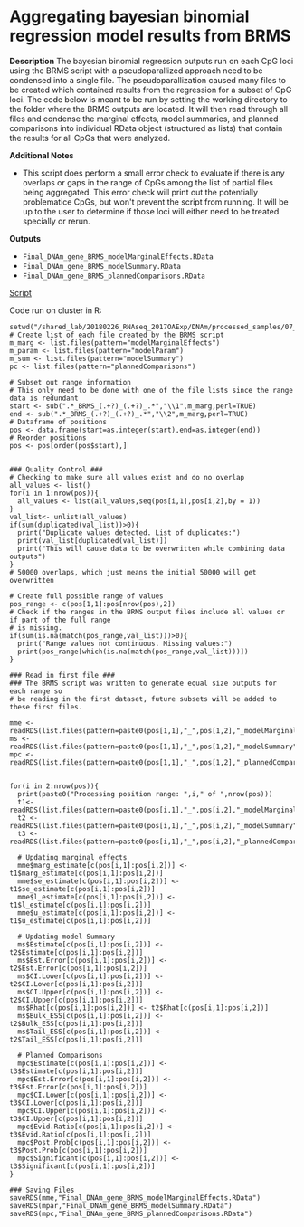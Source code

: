 # Aggregating bayesian binomial regression model results from BRMS

**Description**
The bayesian binomial regression outputs run on each CpG loci using the BRMS script with a pseudoparallized approach need to be condensed into a single file. The pseudoparallization caused many files to be created which contained results from the regression for a subset of CpG loci. The code below is meant to be run by setting the working directory to the folder where the BRMS outputs are located. It will then read through all files and condense the marginal effects, model summaries, and planned comparisons into individual RData object (structured as lists) that contain the results for all CpGs that were analyzed.

**Additional Notes**
* This script does perform a small error check to evaluate if there is any overlaps or gaps in the range of CpGs among the list of partial files being aggregated. This error check will print out the potentially problematice CpGs, but won't prevent the script from running. It will be up to the user to determine if those loci will either need to be treated specially or rerun.

**Outputs**
* `Final_DNAm_gene_BRMS_modelMarginalEffects.RData`
* `Final_DNAm_gene_BRMS_modelSummary.RData`
* `Final_DNAm_gene_BRMS_plannedComparisons.RData`

[Script](https://github.com/epigeneticstoocean/2017OAExp_Oysters/blob/master/markdown_files/DNAm/cluster_scripts/R/08_diffMethylation_brms_aggregate.R)

Code run on cluster in R:
```
setwd("/shared_lab/20180226_RNAseq_2017OAExp/DNAm/processed_samples/07_brmsSummary")
# Create list of each file created by the BRMS script
m_marg <- list.files(pattern="modelMarginalEffects")
m_param <- list.files(pattern="modelParam")
m_sum <- list.files(pattern="modelSummary")
pc <- list.files(pattern="plannedComparisons")

# Subset out range information
# This only need to be done with one of the file lists since the range data is redundant
start <- sub(".*_BRMS_(.+?)_(.+?)_.*","\\1",m_marg,perl=TRUE)
end <- sub(".*_BRMS_(.+?)_(.+?)_.*","\\2",m_marg,perl=TRUE)
# Dataframe of positions
pos <- data.frame(start=as.integer(start),end=as.integer(end))
# Reorder positions
pos <- pos[order(pos$start),]


### Quality Control ###
# Checking to make sure all values exist and do no overlap
all_values <- list()
for(i in 1:nrow(pos)){
  all_values <- list(all_values,seq(pos[i,1],pos[i,2],by = 1))
}
val_list<- unlist(all_values)
if(sum(duplicated(val_list))>0){
  print("Duplicate values detected. List of duplicates:")
  print(val_list[duplicated(val_list)])
  print("This will cause data to be overwritten while combining data outputs")
}
# 50000 overlaps, which just means the initial 50000 will get overwritten

# Create full possible range of values
pos_range <- c(pos[1,1]:pos[nrow(pos),2])
# Check if the ranges in the BRMS output files include all values or if part of the full range
# is missing.
if(sum(is.na(match(pos_range,val_list)))>0){
  print("Range values not continuous. Missing values:")
  print(pos_range[which(is.na(match(pos_range,val_list)))])
}

### Read in first file ###
### The BRMS script was written to generate equal size outputs for each range so 
# be reading in the first dataset, future subsets will be added to these first files.

mme <- readRDS(list.files(pattern=paste0(pos[1,1],"_",pos[1,2],"_modelMarginalEffects")))
ms <- readRDS(list.files(pattern=paste0(pos[1,1],"_",pos[1,2],"_modelSummary")))
mpc <- readRDS(list.files(pattern=paste0(pos[1,1],"_",pos[1,2],"_plannedComparisons")))


for(i in 2:nrow(pos)){
  print(paste0("Processing position range: ",i," of ",nrow(pos)))
  t1<-readRDS(list.files(pattern=paste0(pos[i,1],"_",pos[i,2],"_modelMarginalEffects")))
  t2 <- readRDS(list.files(pattern=paste0(pos[i,1],"_",pos[i,2],"_modelSummary")))
  t3 <- readRDS(list.files(pattern=paste0(pos[i,1],"_",pos[i,2],"_plannedComparisons")))
  
  # Updating marginal effects
  mme$marg_estimate[c(pos[i,1]:pos[i,2])] <- t1$marg_estimate[c(pos[i,1]:pos[i,2])]
  mme$se_estimate[c(pos[i,1]:pos[i,2])] <- t1$se_estimate[c(pos[i,1]:pos[i,2])]
  mme$l_estimate[c(pos[i,1]:pos[i,2])] <- t1$l_estimate[c(pos[i,1]:pos[i,2])]
  mme$u_estimate[c(pos[i,1]:pos[i,2])] <- t1$u_estimate[c(pos[i,1]:pos[i,2])]
  
  # Updating model Summary
  ms$Estimate[c(pos[i,1]:pos[i,2])] <- t2$Estimate[c(pos[i,1]:pos[i,2])]
  ms$Est.Error[c(pos[i,1]:pos[i,2])] <- t2$Est.Error[c(pos[i,1]:pos[i,2])]
  ms$CI.Lower[c(pos[i,1]:pos[i,2])] <- t2$CI.Lower[c(pos[i,1]:pos[i,2])]
  ms$CI.Upper[c(pos[i,1]:pos[i,2])] <- t2$CI.Upper[c(pos[i,1]:pos[i,2])]
  ms$Rhat[c(pos[i,1]:pos[i,2])] <- t2$Rhat[c(pos[i,1]:pos[i,2])]
  ms$Bulk_ESS[c(pos[i,1]:pos[i,2])] <- t2$Bulk_ESS[c(pos[i,1]:pos[i,2])]
  ms$Tail_ESS[c(pos[i,1]:pos[i,2])] <- t2$Tail_ESS[c(pos[i,1]:pos[i,2])]
  
  # Planned Comparisons
  mpc$Estimate[c(pos[i,1]:pos[i,2])] <- t3$Estimate[c(pos[i,1]:pos[i,2])]
  mpc$Est.Error[c(pos[i,1]:pos[i,2])] <- t3$Est.Error[c(pos[i,1]:pos[i,2])]
  mpc$CI.Lower[c(pos[i,1]:pos[i,2])] <- t3$CI.Lower[c(pos[i,1]:pos[i,2])]
  mpc$CI.Upper[c(pos[i,1]:pos[i,2])] <- t3$CI.Upper[c(pos[i,1]:pos[i,2])]  
  mpc$Evid.Ratio[c(pos[i,1]:pos[i,2])] <- t3$Evid.Ratio[c(pos[i,1]:pos[i,2])]
  mpc$Post.Prob[c(pos[i,1]:pos[i,2])] <- t3$Post.Prob[c(pos[i,1]:pos[i,2])]
  mpc$Significant[c(pos[i,1]:pos[i,2])] <- t3$Significant[c(pos[i,1]:pos[i,2])]
}

### Saving Files
saveRDS(mme,"Final_DNAm_gene_BRMS_modelMarginalEffects.RData")
saveRDS(mpar,"Final_DNAm_gene_BRMS_modelSummary.RData")
saveRDS(mpc,"Final_DNAm_gene_BRMS_plannedComparisons.RData")
```
